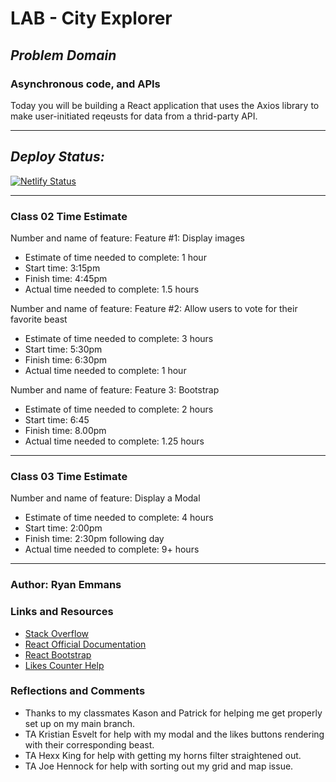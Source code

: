 # **LAB - City Explorer**

## ***Problem Domain***

### Asynchronous code, and APIs

Today you will be building a React application that uses the Axios library to make user-initiated reqeusts for data from a thrid-party API.

- - -

## ***Deploy Status:***
[![Netlify Status](https://api.netlify.com/api/v1/badges/2019f9a4-848f-4856-87b5-e8173aaac233/deploy-status)](https://app.netlify.com/sites/ryanemmans-horned-beast/deploys)

- - -

### Class 02 Time Estimate

Number and name of feature: Feature #1: Display images

- Estimate of time needed to complete: 1 hour
- Start time: 3:15pm
- Finish time: 4:45pm
- Actual time needed to complete: 1.5 hours

Number and name of feature: Feature #2: Allow users to vote for their favorite beast

- Estimate of time needed to complete: 3 hours
- Start time: 5:30pm
- Finish time: 6:30pm
- Actual time needed to complete: 1 hour

Number and name of feature: Feature 3: Bootstrap

- Estimate of time needed to complete: 2 hours
- Start time: 6:45
- Finish time: 8.00pm
- Actual time needed to complete: 1.25 hours

- - -

### Class 03 Time Estimate

Number and name of feature: Display a Modal

- Estimate of time needed to complete: 4 hours
- Start time: 2:00pm
- Finish time: 2:30pm following day
- Actual time needed to complete: 9+ hours

- - -

### Author: Ryan Emmans

### Links and Resources

- [Stack Overflow](https://stackoverflow.com/)
- [React Official Documentation](https://reactjs.org/docs/getting-started.html)
- [React Bootstrap](https://react-bootstrap.github.io/getting-started/introduction/)
- [Likes Counter Help](https://javascript.plainenglish.io/creating-a-reusable-like-button-component-in-react-8028d17c024c)

### Reflections and Comments

- Thanks to my classmates Kason and Patrick for helping me get properly set up on my main branch.
- TA Kristian Esvelt for help with my modal and the likes buttons rendering with their corresponding beast.
- TA Hexx King for help with getting my horns filter straightened out.
- TA Joe Hennock for help with sorting out my grid and map issue.
